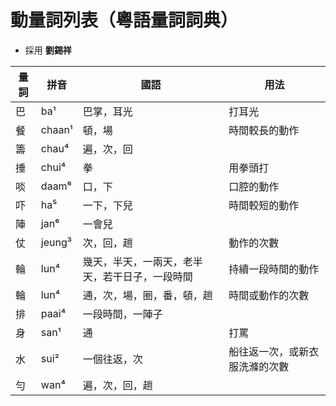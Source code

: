 # 動量詞列表（粵語量詞詞典）

* 採用 **劉錫祥**

量詞 | 拼音 | 國語 | 用法
--- | --- | --- | ---
巴 | ba¹ | 巴掌，耳光 | 打耳光
餐 | chaan¹ | 頓，場 | 時間較長的動作
籌 | chau⁴ | 遍，次，回 | 
捶 | chui⁴ | 拳 | 用拳頭打
啖 | daam⁶ | 口，下 | 口腔的動作
吓 | ha⁵ | 一下，下兒 | 時間較短的動作
陣 | jan⁶ | 一會兒 | 
仗 | jeung³ | 次，回，趟 | 動作的次數
輪 | lun⁴ | 幾天，半天，一兩天，老半天，若干日子，一段時間 | 持續一段時間的動作
輪 | lun⁴ | 通，次，場，圈，番，頓，趟 | 時間或動作的次數
排 | paai⁴ | 一段時間，一陣子 | 
身 | san¹ | 通 | 打罵
水 | sui² | 一個往返，次 | 船往返一次，或新衣服洗滌的次數
勻 | wan⁴ | 遍，次，回，趟 | 
